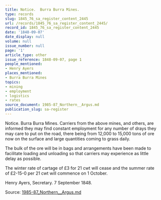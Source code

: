 ```yaml
---
title: Notice.  Burra Burra Mines.
type: records
slug: 1845_76_sa_register_content_2445
url: /records/1845_76_sa_register_content_2445/
record_id: 1845_76_sa_register_content_2445
date: '1848-09-07'
date_display: null
volume: null
issue_number: null
page: '1'
article_type: other
issue_reference: 1848-09-07, page 1
people_mentioned:
- Henry Ayers
places_mentioned:
- Burra Burra Mines
topics:
- mining
- employment
- logistics
- rates
source_document: 1985-87_Northern__Argus.md
publication_slug: sa-register
---
```


Notice.  Burra Burra Mines.  Carriers from the above mines, and others, are informed they may find constant employment for any number of drays they may care to put on the road, there being from 12,000 to 15,000 tons of ore now on the surface and large quantities coming to grass daily.

The bulk of the ore will be in bags and arrangements have been made to facilitate loading and unloading so that carriers may experience as little delay as possible.

The winter rate of cartage of £3 for 21 cwt will cease and the summer rate of £2-15-0 per 21 cwt will commence on 1 October.

Henry Ayers, Secretary.  7 September 1848.

Source: [1985-87_Northern__Argus.md](/downloads/markdown/1985-87_Northern__Argus.md)
